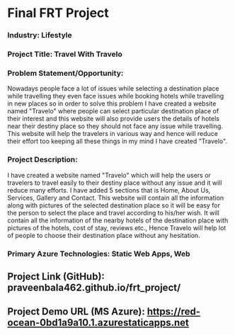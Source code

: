 # Final FRT Project
### Industry: Lifestyle
### Project Title: Travel With Travelo
### Problem Statement/Opportunity:
 <p>   Nowadays people face a lot of issues while selecting a destination place while travelling they even face issues while booking hotels while travelling in new places so in order to solve this problem I have created a website named "Travelo" where people can select particular destination place of their interest and this website will also provide users the details of hotels near their destiny place so they should not face any issue while travelling. This website will help the travelers in various way and hence will reduce their effort too keeping all these things in my mind I have created "Travelo".</p>

### Project Description:
 <p>   I have created a website named "Travelo" which will help the users or travelers to travel easily to their destiny place without any issue and it will reduce many efforts. I have added 5 sections that is Home, About Us, Services, Gallery and Contact. This website will contain all the information along with pictures of the selected destination place so it will be easy for the person to select the place and travel according to his/her wish. It will contain all the information of the nearby hotels of the destination place with pictures of the hotels, cost of stay, reviews etc., Hence Travelo will help lot of people to choose their destination place without any hesitation.</p>
 
### Primary Azure Technologies: Static Web Apps, Web
## Project Link (GitHub): praveenbala462.github.io/frt_project/
## Project Demo URL (MS Azure): https://red-ocean-0bd1a9a10.1.azurestaticapps.net

